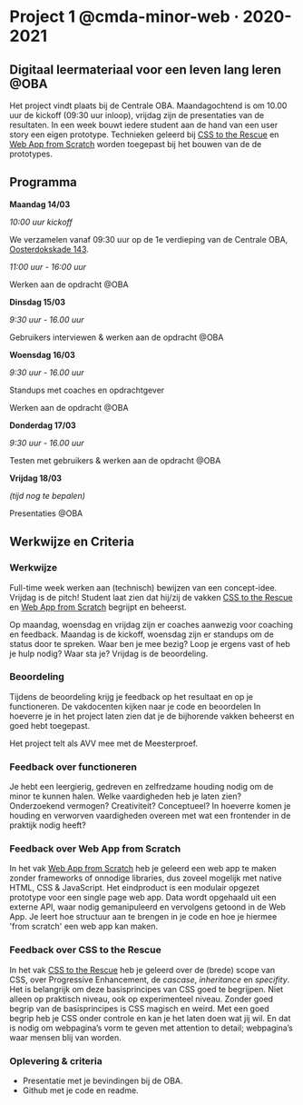 # Project 1 @cmda-minor-web · 2020-2021

## Digitaal leermateriaal voor een leven lang leren @OBA

Het project vindt plaats bij de Centrale OBA. Maandagochtend is om 10.00 uur de kickoff (09:30 uur inloop), vrijdag zijn de presentaties van de resultaten. In een week bouwt iedere student aan de hand van een user story een eigen prototype. Technieken geleerd bij [CSS to the Rescue](https://github.com/cmda-minor-web/css-to-the-rescue-2021) en [Web App from Scratch](https://github.com/cmda-minor-web/web-app-from-scratch-2021) worden toegepast bij het bouwen van de de prototypes.

## Programma

**Maandag 14/03**  

_10:00 uur kickoff_  

We verzamelen vanaf 09:30 uur op de 1e verdieping van de Centrale OBA, [Oosterdokskade 143](https://www.google.com/maps/place/OBA+library+of+Amsterdam/@52.3756983,4.9082087,15z/data=!4m2!3m1!1s0x0:0x6b97f693e6ecb494?ved=2ahUKEwioo6OrzubgAhWLNOwKHR6KDQgQ_BIwCnoECAYQCA).  

_11:00 uur - 16:00 uur_  

Werken aan de opdracht @OBA 

**Dinsdag 15/03**  

_9:30 uur - 16.00 uur_  

Gebruikers interviewen & werken aan de opdracht @OBA   

**Woensdag 16/03**  

_9:30 uur - 16.00 uur_  

Standups met coaches en opdrachtgever  

Werken aan de opdracht @OBA 

**Donderdag 17/03**  

_9:30 uur - 16.00 uur_  

Testen met gebruikers & werken aan de opdracht @OBA 

**Vrijdag 18/03**  

_(tijd nog te bepalen)_  

Presentaties @OBA


## Werkwijze en Criteria

### Werkwijze

Full-time week werken aan (technisch) bewijzen van een concept-idee. Vrijdag is de pitch! Student laat zien dat hij/zij de vakken [CSS to the Rescue](https://github.com/cmda-minor-web/css-to-the-rescue-2021) en [Web App from Scratch](https://github.com/cmda-minor-web/web-app-from-scratch-2021) begrijpt en beheerst.

Op maandag, woensdag en vrijdag zijn er coaches aanwezig voor coaching en feedback. Maandag is de kickoff, woensdag zijn er standups om de status door te spreken. Waar ben je mee bezig? Loop je ergens vast of heb je hulp nodig? Waar sta je? Vrijdag is de beoordeling.

### Beoordeling
Tijdens de beoordeling krijg je feedback op het resultaat en op je functioneren. De vakdocenten kijken naar je code en beoordelen In hoeverre je in het project laten zien dat je de bijhorende vakken beheerst en goed hebt toegepast. 

Het project telt als AVV mee met de Meesterproef.

### Feedback over functioneren
Je hebt een leergierig, gedreven en zelfredzame houding nodig om de minor te kunnen halen. Welke vaardigheden heb je laten zien? Onderzoekend vermogen? Creativiteit? Conceptueel? In hoeverre komen je houding en verworven vaardigheden overeen met wat een frontender in de praktijk nodig heeft?

### Feedback over Web App from Scratch
In het vak [Web App from Scratch](https://github.com/cmda-minor-web/web-app-from-scratch-2021) heb je geleerd een web app te maken zonder frameworks of onnodige libraries, dus zoveel mogelijk met native HTML, CSS & JavaScript. Het eindproduct is een modulair opgezet prototype voor een single page web app. Data wordt opgehaald uit een externe API, waar nodig gemanipuleerd en vervolgens getoond in de Web App. Je leert hoe structuur aan te brengen in je code en hoe je hiermee 'from scratch' een web app kan maken.

### Feedback over CSS to the Rescue
In het vak [CSS to the Rescue](https://github.com/cmda-minor-web/css-to-the-rescue-2021) heb je geleerd over de (brede) scope van CSS, over Progressive Enhancement, de _cascase_, _inheritance_ en _specifity_. Het is belangrijk om deze basisprincipes van CSS goed te begrijpen. Niet alleen op praktisch niveau, ook op experimenteel niveau. Zonder goed begrip van de basisprincipes is CSS magisch en weird. Met een goed begrip heb je CSS onder controle en kan je het laten doen wat jij wil. En dat is nodig om webpagina’s vorm te geven met attention to detail; webpagina’s waar mensen blij van worden.

### Oplevering & criteria
- Presentatie met je bevindingen bij de OBA. 
- Github met je code en readme.

<!-- Add a link to your live demo in Github Pages 🌐-->

<!-- ☝️ replace this description with a description of your own work -->

<!-- replace the code in the /docs folder with your own, so you can showcase your work with GitHub Pages 🌍 -->

<!-- Add a nice poster image here at the end of the week, showing off your shiny frontend 📸 -->

<!-- Maybe a table of contents here? 📚 -->

<!-- How about a section that describes how to install this project? 🤓 -->

<!-- ...but how does one use this project? What are its features 🤔 -->

<!-- Maybe a checklist of done stuff and stuff still on your wishlist? ✅ -->

<!-- How about a license here? 📜 (or is it a licence?) 🤷 -->
